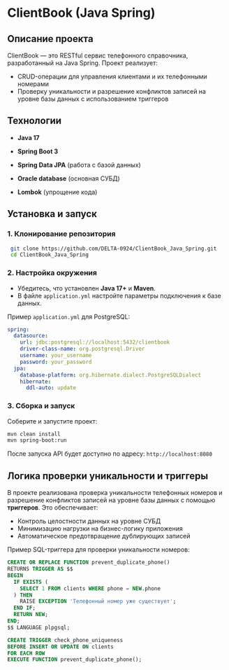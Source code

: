 # ClientBook (Java Spring)

## Описание проекта
ClientBook — это RESTful сервис телефонного справочника, разработанный на Java Spring. Проект реализует:
- CRUD-операции для управления клиентами и их телефонными номерами
- Проверку уникальности и разрешение конфликтов записей на уровне базы данных с использованием триггеров

## Технологии
- **Java 17**
- **Spring Boot 3**
- **Spring Data JPA** (работа с базой данных)
- **Oracle database** (основная СУБД)

- **Lombok** (упрощение кода)

## Установка и запуск

### 1. Клонирование репозитория
```sh
 git clone https://github.com/DELTA-0924/ClientBook_Java_Spring.git
 cd ClientBook_Java_Spring
```

### 2. Настройка окружения
- Убедитесь, что установлен **Java 17+** и **Maven**.
- В файле `application.yml` настройте параметры подключения к базе данных.

Пример `application.yml` для PostgreSQL:
```yaml
spring:
  datasource:
    url: jdbc:postgresql://localhost:5432/clientbook
    driver-class-name: org.postgresql.Driver
    username: your_username
    password: your_password
  jpa:
    database-platform: org.hibernate.dialect.PostgreSQLDialect
    hibernate:
      ddl-auto: update
```

### 3. Сборка и запуск
Соберите и запустите проект:
```sh
mvn clean install
mvn spring-boot:run
```

После запуска API будет доступно по адресу: `http://localhost:8080`

## Логика проверки уникальности и триггеры
В проекте реализована проверка уникальности телефонных номеров и разрешение конфликтов записей на уровне базы данных с помощью **триггеров**. Это обеспечивает:
- Контроль целостности данных на уровне СУБД
- Минимизацию нагрузки на бизнес-логику приложения
- Автоматическое предотвращение дублирующих записей

Пример SQL-триггера для проверки уникальности номеров:
```sql
CREATE OR REPLACE FUNCTION prevent_duplicate_phone()
RETURNS TRIGGER AS $$
BEGIN
  IF EXISTS (
    SELECT 1 FROM clients WHERE phone = NEW.phone
  ) THEN
    RAISE EXCEPTION 'Телефонный номер уже существует';
  END IF;
  RETURN NEW;
END;
$$ LANGUAGE plpgsql;

CREATE TRIGGER check_phone_uniqueness
BEFORE INSERT OR UPDATE ON clients
FOR EACH ROW
EXECUTE FUNCTION prevent_duplicate_phone();
```

